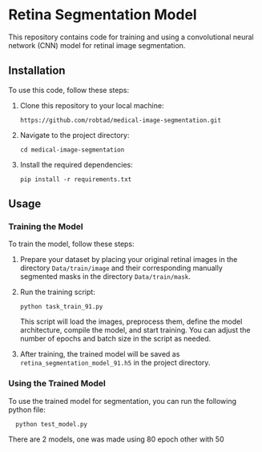# Retina Segmentation Model

This repository contains code for training and using a convolutional neural network (CNN) model for retinal image segmentation.

## Installation

To use this code, follow these steps:

1. Clone this repository to your local machine:

   ```
   https://github.com/robtad/medical-image-segmentation.git
   ```

2. Navigate to the project directory:

   ```
   cd medical-image-segmentation
   ```

3. Install the required dependencies:

   ```
   pip install -r requirements.txt
   ```

## Usage

### Training the Model

To train the model, follow these steps:

1. Prepare your dataset by placing your original retinal images in the directory `Data/train/image` and their corresponding manually segmented masks in the directory `Data/train/mask`.

2. Run the training script:

   ```
   python task_train_91.py
   ```

   This script will load the images, preprocess them, define the model architecture, compile the model, and start training. You can adjust the number of epochs and batch size in the script as needed.

3. After training, the trained model will be saved as `retina_segmentation_model_91.h5` in the project directory.

### Using the Trained Model

To use the trained model for segmentation, you can run the following python file:

```
  python test_model.py
```
There are 2 models, one was made using 80 epoch other with 50
